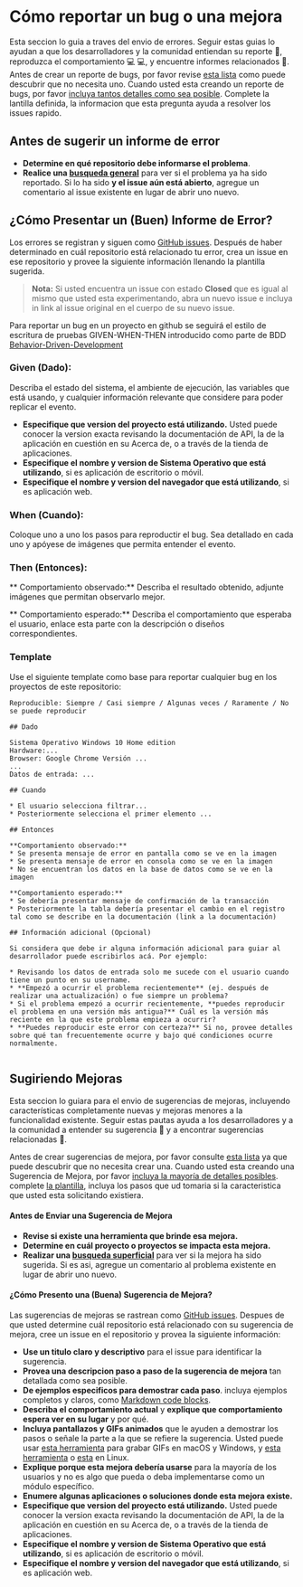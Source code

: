 # Cómo reportar un bug o una mejora

Esta seccion lo guia a traves del envio de errores. Seguir estas guias lo ayudan a que los desarrolladores y la comunidad entiendan su reporte :pencil:, reproduzca el comportamiento :computer: :computer:, y encuentre informes relacionados :mag_right:.
Antes de crear un reporte de bugs, por favor revise [esta lista](#antes-de-sugerir-un-informe-de-error) como puede descubrir que no necesita uno. Cuando usted esta creando un reporte de bugs, por favor [incluya tantos detalles como sea posible](#cómo-presentar-un-buen-informe-de-error). Complete la lantilla definida, la informacion que esta pregunta ayuda a resolver los issues rapido.

## Antes de sugerir un informe de error

* **Determine en qué repositorio debe informarse el problema**.
* **Realice una [busqueda general](https://github.com/search?q=+is%3Aissue+user%3Auniandesdsit)** para ver si el problema ya ha sido reportado. Si lo ha sido **y el issue aún está abierto**, agregue un comentario al issue existente en lugar de abrir uno nuevo.

## ¿Cómo Presentar un (Buen) Informe de Error?

Los errores se registran y siguen como [GitHub issues](https://guides.github.com/features/issues/). Después de haber determinado en cuál repositorio está relacionado tu error, crea un issue en ese repositorio y provee la siguiente información llenando la plantilla sugerida.

> **Nota:** Si usted encuentra un issue con estado **Closed** que es igual al mismo que usted esta experimentando, abra un nuevo issue e incluya in link al issue original en el cuerpo de su nuevo issue.

Para reportar un bug en un proyecto en github se seguirá el estilo de escritura de pruebas GIVEN-WHEN-THEN introducido como parte de BDD [Behavior-Driven-Development](https://dannorth.net/introducing-bdd/)

### Given (Dado):

Describa el estado del sistema, el ambiente de ejecución, las variables que está usando, y cualquier información relevante que considere para poder replicar el evento.
* **Especifique que version del proyecto está utilizando.** Usted puede conocer la version exacta revisando la documentación de API, la de la aplicación en cuestión en su Acerca de, o a través de la tienda de aplicaciones.
* **Especifique el nombre y version de Sistema Operativo que está utilizando**, si es aplicación de escritorio o móvil.
* **Especifique el nombre y version del navegador que está utilizando**, si es aplicación web.

### When (Cuando):

Coloque uno a uno los pasos para reproductir el bug. Sea detallado en cada uno y apóyese de imágenes que permita entender el evento.

### Then (Entonces):

** Comportamiento observado:** Describa el resultado obtenido, adjunte imágenes que permitan observarlo mejor.

** Comportamiento esperado:** Describa el comportamiento que esperaba el usuario, enlace esta parte con la descripción o diseños correspondientes.

### Template

Use el siguiente template como base para reportar cualquier bug en los proyectos de este repositorio:

```
Reproducible: Siempre / Casi siempre / Algunas veces / Raramente / No se puede reproducir

## Dado 

Sistema Operativo Windows 10 Home edition
Hardware:...
Browser: Google Chrome Versión ...
...
Datos de entrada: ...

## Cuando

* El usuario selecciona filtrar...
* Posteriormente selecciona el primer elemento ...

## Entonces

**Comportamiento observado:**
* Se presenta mensaje de error en pantalla como se ve en la imagen
* Se presenta mensaje de error en consola como se ve en la imagen
* No se encuentran los datos en la base de datos como se ve en la imagen

**Comportamiento esperado:**
* Se debería presentar mensaje de confirmación de la transacción
* Posteriormente la tabla debería presentar el cambio en el registro tal como se describe en la documentación (link a la documentación)

## Información adicional (Opcional)

Si considera que debe ir alguna información adicional para guiar al desarrollador puede escribirlos acá. Por ejemplo:

* Revisando los datos de entrada solo me sucede con el usuario cuando tiene un punto en su username.
* **Empezó a ocurrir el problema recientemente** (ej. después de realizar una actualización) o fue siempre un problema?
* Si el problema empezó a ocurrir recientemente, **puedes reproducir el problema en una versión más antigua?** Cuál es la versión más reciente en la que este problema empieza a ocurrir?
* **Puedes reproducir este error con certeza?** Si no, provee detalles sobre qué tan frecuentemente ocurre y bajo qué condiciones ocurre normalmente.


```
## Sugiriendo Mejoras

Esta seccion lo guiara para el envio de sugerencias de mejoras, incluyendo características completamente nuevas y mejoras menores a la funcionalidad existente. Seguir estas pautas ayuda a los desarrolladores y a la comunidad a entender su sugerencia :pencil: y a encontrar sugerencias relacionadas :mag_right:.

Antes de crear sugerencias de mejora, por favor consulte [esta lista](#antes-de-enviar-una-sugerencia-de-mejora) ya que puede descubrir que no necesita crear una. Cuando usted esta creando una Sugerencia de Mejora, por favor [incluya la mayoría de detalles posibles](#cómo-presento-una-buena-sugerencia-de-mejora). complete [la plantilla](ISSUE_TEMPLATE.md), incluya los pasos que ud tomaria si la caracteristica que usted esta solicitando existiera.

#### Antes de Enviar una Sugerencia de Mejora

* **Revise si existe una herramienta que brinde esa mejora.**
* **Determine en cuál proyecto o proyectos se impacta esta mejora.**
* **Realizar una [busqueda superficial](https://github.com/search?q=+is%3Aissue+user%3Auniandesdsit)** para ver si la mejora ha sido sugerida. Si es asi, agregue un comentario al problema existente en lugar de abrir uno nuevo.

#### ¿Cómo Presento una (Buena) Sugerencia de Mejora?

Las sugerencias de mejoras se rastrean como [GitHub issues](https://guides.github.com/features/issues/). Despues de que usted determine cuál repositorio está relacionado con su sugerencia de mejora, cree un issue en el repositorio y provea la siguiente información:

* **Use un titulo claro y descriptivo** para el issue para identificar la sugerencia.
* **Provea una descripcion paso a paso de la sugerencia de mejora** tan detallada como sea posible.
* **De ejemplos especificos para demostrar cada paso**. incluya ejemplos completos y claros, como [Markdown code blocks](https://help.github.com/articles/markdown-basics/#multiple-lines).
* **Describa el comportamiento actual** y **explique que comportamiento espera ver en su lugar** y por qué.
* **Incluya pantallazos y GIFs animados** que le ayuden a demostrar los pasos o señale la parte a la que se refiere la sugerencia. Usted puede usar [esta herramienta](https://www.cockos.com/licecap/) para grabar GIFs en macOS y Windows, y [esta herramienta](https://github.com/colinkeenan/silentcast) o [esta](https://github.com/GNOME/byzanz) en Linux.
* **Explique porque esta mejora debería usarse** para la mayoría de los usuarios y no es algo que pueda o deba implementarse como un módulo específico.
* **Enumere algunas aplicaciones o soluciones donde esta mejora existe.**
* **Especifique que version del proyecto está utilizando.** Usted puede conocer la version exacta revisando la documentación de API, la de la aplicación en cuestión en su Acerca de, o a través de la tienda de aplicaciones.
* **Especifique el nombre y version de Sistema Operativo que está utilizando**, si es aplicación de escritorio o móvil.
* **Especifique el nombre y version del navegador que está utilizando**, si es aplicación web.


